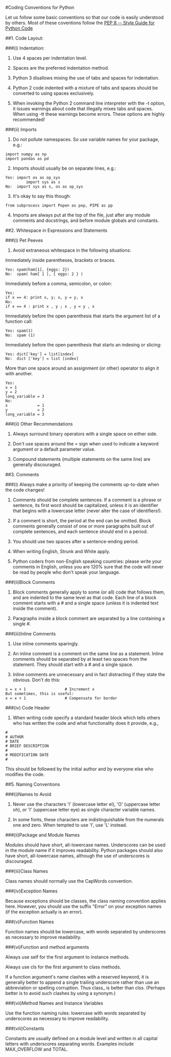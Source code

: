 #Coding Conventions for Python


Let us follow some basic conventions so that our code is easily understood by others. Most of these coventions follow the  [PEP 8 -- Style Guide for Python Code](http://legacy.python.org/dev/peps/pep-0008/)

##1. Code Layout:

###(i) Indentation: 

1. Use 4 spaces per indentation level.

2. Spaces are the preferred indentation method.

3. Python 3 disallows mixing the use of tabs and spaces for indentation.

4. Python 2 code indented with a mixture of tabs and spaces should be converted to using spaces exclusively.

5. When invoking the Python 2 command line interpreter with the -t option, it issues warnings about code that illegally mixes tabs and spaces. When using -tt these warnings become errors. These options are highly recommended!

###(ii) Imports

1. Do not pollute namespaces. So use variable names for your package, e.g.:
<pre><code>import numpy as np  
import pandas as pd</pre></code>


2. Imports should usually be on separate lines, e.g.:
<pre><code>Yes: import os as op_sys   
         import sys as s
No:  import sys as s, os as op_sys</pre></code>

3. It's okay to say this though:
<pre><code>from subprocess import Popen as pop, PIPE as pp</pre></code>

4. Imports are always put at the top of the file, just after any module comments and docstrings, and before module globals and constants.

##2. Whitespace in Expressions and Statements

###(i) Pet Peeves

1. Avoid extraneous whitespace in the following situations:  


Immediately inside parentheses, brackets or braces.  
<pre><code>Yes: spam(ham[1], {eggs: 2})  
No:  spam( ham[ 1 ], { eggs: 2 } )</pre></code>

Immediately before a comma, semicolon, or colon:  

<pre><code>Yes: 
if x == 4: print x, y; x, y = y, x  
No:  
if x == 4 : print x , y ; x , y = y , x</pre></code>

Immediately before the open parenthesis that starts the argument list of a function call:  
<pre><code>Yes: spam(1)  
No:  spam (1)</pre></code>

Immediately before the open parenthesis that starts an indexing or slicing:  
<pre><code>Yes: dict['key'] = list[index]  
No:  dict ['key'] = list [index]</pre></code>

More than one space around an assignment (or other) operator to align it with another.  

<pre><code>Yes:
x = 1
y = 2  
long_variable = 3
No:
x             = 1
y             = 2
long_variable = 3</pre></code>

###(ii) Other Recommendations

1. Always surround binary operators with a single space on either side.

2. Don't use spaces around the = sign when used to indicate a keyword argument or a default parameter value.

3. Compound statements (multiple statements on the same line) are generally discouraged.


##3. Comments

###(i) Always make a priority of keeping the comments up-to-date when the code changes!

1. Comments should be complete sentences. If a comment is a phrase or sentence, its first word should be capitalized, unless it is an identifier that begins with a lowercase letter (never alter the case of identifiers!).

2. If a comment is short, the period at the end can be omitted. Block comments generally consist of one or more paragraphs built out of complete sentences, and each sentence should end in a period.

3. You should use two spaces after a sentence-ending period.

4. When writing English, Strunk and White apply.

5. Python coders from non-English speaking countries: please write your comments in English, unless you are 120% sure that the code will never be read by people who don't speak your language.

###(ii)Block Comments

1. Block comments generally apply to some (or all) code that follows them, and are indented to the same level as that code. Each line of a block comment starts with a # and a single space (unless it is indented text inside the comment).

2. Paragraphs inside a block comment are separated by a line containing a single #.



###(iii)Inline Comments

1. Use inline comments sparingly.

2. An inline comment is a comment on the same line as a statement. Inline comments should be separated by at least two spaces from the statement. They should start with a # and a single space.

3. Inline comments are unnecessary and in fact distracting if they state the obvious. Don't do this:
<pre><code>x = x + 1                 # Increment x
But sometimes, this is useful:
x = x + 1                 # Compensate for border</pre></code>


###(iv) Code Header

1. When writing code specify a standard header block which tells others who has written the code and what functionality does it provide, e.g.,
<pre><code>#
# AUTHOR
# DATE
# BRIEF DESCRIPTION
#
# MODIFICATION DATE
#
</pre></code>

This should be followed by the initial author and by everyone else who modifies the code.


##5. Naming Conventions

###(i)Names to Avoid

1. Never use the characters 'l' (lowercase letter el), 'O' (uppercase letter oh), or 'I' (uppercase letter eye) as single character variable names.

2. In some fonts, these characters are indistinguishable from the numerals one and zero. When tempted to use 'l', use 'L' instead.



###(ii)Package and Module Names


Modules should have short, all-lowercase names. Underscores can be used in the module name if it improves readability. Python packages should also have short, all-lowercase names, although the use of underscores is discouraged.


###(iii)Class Names

Class names should normally use the CapWords convention.

###(iv)Exception Names

Because exceptions should be classes, the class naming convention applies here. However, you should use the suffix "Error" on your exception names (if the exception actually is an error).

###(v)Function Names

Function names should be lowercase, with words separated by underscores as necessary to improve readability.

###(vi)Function and method arguments

Always use self for the first argument to instance methods.  

Always use cls for the first argument to class methods.  

If a function argument's name clashes with a reserved keyword, it is generally better to append a single trailing underscore rather than use an abbreviation or spelling corruption. Thus class_ is better than clss. (Perhaps better is to avoid such clashes by using a synonym.)  

###(vii)Method Names and Instance Variables

Use the function naming rules: lowercase with words separated by underscores as necessary to improve readability.

###(viii)Constants

Constants are usually defined on a module level and written in all capital letters with underscores separating words. Examples include MAX_OVERFLOW and TOTAL.

